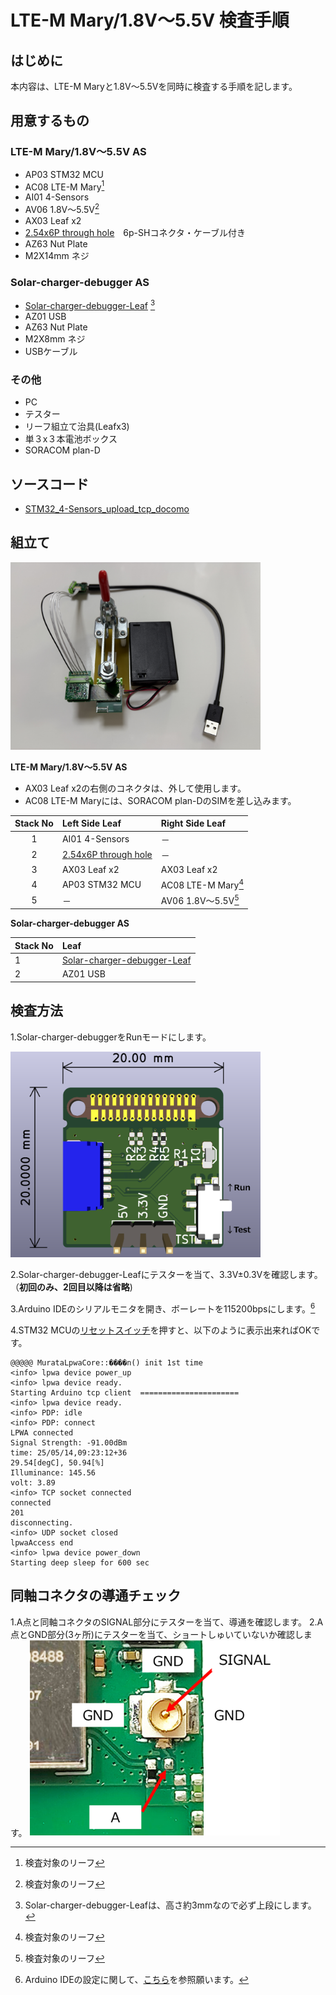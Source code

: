 # LTE-M Mary/1.8V～5.5V 検査手順
## はじめに
本内容は、LTE-M Maryと1.8V～5.5Vを同時に検査する手順を記します。
## 用意するもの
### LTE-M Mary/1.8V～5.5V AS
* AP03 STM32 MCU
* AC08 LTE-M Mary[^1]
* AI01 4-Sensors
* AV06 1.8V～5.5V[^1]
* AX03 Leaf x2
* [2.54x6P through hole](https://github.com/Leafony/HW-Design-Files/tree/master/2.54x6P_through_hole)　6p-SHコネクタ・ケーブル付き
* AZ63 Nut Plate
* M2X14mm ネジ
[^1]:検査対象のリーフ
### Solar-charger-debugger AS
* [Solar-charger-debugger-Leaf](https://github.com/Leafony/HW-Design-Files/tree/master/Solar-charger-debugger-Leaf) [^2]
* AZ01 USB
* AZ63 Nut Plate
* M2X8mm ネジ
* USBケーブル 
[^2]:Solar-charger-debugger-Leafは、高さ約3mmなので必ず上段にします。
### その他
* PC
* テスター
* リーフ組立て治具(Leafx3)
* 単３x３本電池ボックス
* SORACOM plan-D

## ソースコード
* [STM32_4-Sensors_upload_tcp_docomo](https://github.com/Leafony/Sample-Sketches/tree/master/STM32_4-Sensors_upload_tcp_docomo)
## 組立て
<img src="./docs/L3Jig_LTE-M.jpg" width="400" />

**LTE-M Mary/1.8V～5.5V AS**</br>

* AX03 Leaf x2の右側のコネクタは、外して使用します。
* AC08 LTE-M Maryには、SORACOM plan-DのSIMを差し込みます。

|Stack No| Left Side Leaf| Right Side Leaf |
| :---:  | :--- | :--- |
|1 |   AI01 4-Sensors | － |
|2|  [2.54x6P through hole](https://github.com/Leafony/HW-Design-Files/tree/master/2.54x6P_through_hole) | － | 
|3|  AX03 Leaf x2 | AX03 Leaf x2| 
|4|  AP03 STM32 MCU | AC08 LTE-M Mary[^1] | 
|5|  － | AV06 1.8V～5.5V[^1] | 

**Solar-charger-debugger AS**</br>

|Stack No| Leaf | 
| :---  | :--- | 
|1 |   [Solar-charger-debugger-Leaf](https://github.com/Leafony/HW-Design-Files/tree/master/Solar-charger-debugger-Leaf) |
|2|  AZ01 USB| 
## 検査方法
1.Solar-charger-debuggerをRunモードにします。

<img src="./docs/Solar-charger-debugger-Leaf_3d.png" width="400" />

2.Solar-charger-debugger-Leafにテスターを当て、3.3V±0.3Vを確認します。（**初回のみ、2回目以降は省略**)
 
3.Arduino IDEのシリアルモニタを開き、ボーレートを115200bpsにします。[^3]
[^3]:Arduino IDEの設定に関して、[こちら](https://docs.leafony.com/docs/environment/stm32/arduino_ide/)を参照願います。

4.STM32 MCUの[リセットスイッチ](https://docs.leafony.com/docs/environment/stm32/arduino_ide/#%E3%83%9E%E3%82%A4%E3%82%B3%E3%83%B3%E3%83%9C%E3%83%BC%E3%83%89%E3%81%AE%E5%8B%95%E4%BD%9C%E7%A2%BA%E8%AA%8D)を押すと、以下のように表示出来ればOKです。

```
@@@@@ MurataLpwaCore::����n() init 1st time
<info> lpwa device power_up
<info> lpwa device ready.
Starting Arduino tcp client  ======================
<info> lpwa device ready.
<info> PDP: idle
<info> PDP: connect
LPWA connected
Signal Strength: -91.00dBm
time: 25/05/14,09:23:12+36
29.54[degC], 50.94[%]
Illuminance: 145.56
volt: 3.89
<info> TCP socket connected
connected
201
disconnecting.
<info> UDP socket closed
lpwaAccess end
<info> lpwa device power_down
Starting deep sleep for 600 sec
```
## 同軸コネクタの導通チェック
1.A点と同軸コネクタのSIGNAL部分にテスターを当て、導通を確認します。
2.A点とGND部分(3ヶ所)にテスターを当て、ショートしゅいていないか確認します。
<img src="./docs/LoRa_Mary_RF_Continuity_test.png" width="400" />






